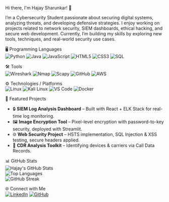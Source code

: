 Hi there, I'm Hajay Sharunkar! 👋

I’m a Cybersecurity Student passionate about securing digital systems, analyzing threats, and developing defensive strategies.
I enjoy working on projects related to network security, SIEM dashboards, ethical hacking, and secure web development.
Currently, I’m building my skills by exploring new tools, techniques, and real-world security use cases.


 🖥️ Programming Languages  
![Python](https://img.shields.io/badge/Python-3776AB?style=for-the-badge&logo=python&logoColor=white)  ![Java](https://img.shields.io/badge/Java-007396?style=for-the-badge&logo=java&logoColor=white) ![JavaScript](https://img.shields.io/badge/JavaScript-F7DF1E?style=for-the-badge&logo=javascript&logoColor=black)  ![HTML5](https://img.shields.io/badge/HTML5-E34F26?style=for-the-badge&logo=html5&logoColor=white)  ![CSS3](https://img.shields.io/badge/CSS3-1572B6?style=for-the-badge&logo=css3&logoColor=white)  ![SQL](https://img.shields.io/badge/SQL-4479A1?style=for-the-badge&logo=mysql&logoColor=white)  



 🛠️ Tools  
![Wireshark](https://img.shields.io/badge/Wireshark-1679A7?style=for-the-badge&logo=wireshark&logoColor=white)  ![Nmap](https://img.shields.io/badge/Nmap-00457C?style=for-the-badge&logo=nmap&logoColor=white)  ![Scapy](https://img.shields.io/badge/Scapy-FF6F00?style=for-the-badge&logo=python&logoColor=white)  ![GitHub](https://img.shields.io/badge/GitHub-181717?style=for-the-badge&logo=github&logoColor=white)  ![AWS](https://img.shields.io/badge/AWS-FF9900?style=for-the-badge&logo=amazonaws&logoColor=white)  



 ⚙️ Technologies / Platforms  
![Linux](https://img.shields.io/badge/Linux-FCC624?style=for-the-badge&logo=linux&logoColor=black)  ![Kali Linux](https://img.shields.io/badge/Kali%20Linux-268BEE?style=for-the-badge&logo=kalilinux&logoColor=white)  ![VS Code](https://img.shields.io/badge/VS%20Code-0078d7?style=for-the-badge&logo=visual%20studio%20code&logoColor=white)  ![Docker](https://img.shields.io/badge/Docker-2496ED?style=for-the-badge&logo=docker&logoColor=white)  


 📌 Featured Projects  
- 🔒 **SIEM Log Analysis Dashboard** – Built with React + ELK Stack for real-time log monitoring.  
- 🖼 **Image Encryption Tool** – Pixel-level encryption with password-to-key security, deployed with Streamlit.  
- 🌐 **Web Security Project** – HSTS implementation, SQL Injection & XSS testing, secure headers applied.  
- 📱 **CDR Analysis Toolkit** – Identifying devices & carriers via Call Data Records.  


 📊 GitHub Stats  
![Hajay's GitHub Stats](https://github-readme-stats.vercel.app/api?username=Hajay-Sharunkar&show_icons=true&theme=radical)  
![Top Languages](https://github-readme-stats.vercel.app/api/top-langs/?username=Hajay-Sharunkar&layout=compact&theme=radical)  
![GitHub Streak](https://github-readme-streak-stats.herokuapp.com/?user=Hajay-Sharunkar&theme=radical)  



 🌐 Connect with Me  
[![LinkedIn](https://img.shields.io/badge/LinkedIn-0A66C2?style=for-the-badge&logo=linkedin&logoColor=white)](www.linkedin.com/in/hajay-sharunkar)  [![GitHub](https://img.shields.io/badge/GitHub-181717?style=for-the-badge&logo=github&logoColor=white)](https://github.com/Hajay-Sharunkar)  
